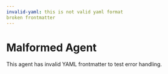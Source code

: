 ```yaml
---
invalid-yaml: this is not valid yaml format
broken frontmatter
---
```


# Malformed Agent

This agent has invalid YAML frontmatter to test error handling.